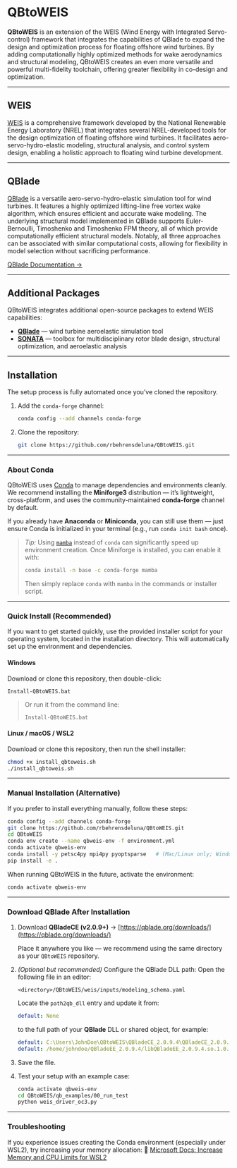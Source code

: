 # **QBtoWEIS**

**QBtoWEIS** is an extension of the WEIS (Wind Energy with Integrated Servo-control) framework that integrates the capabilities of QBlade to expand the design and optimization process for floating offshore wind turbines. By adding computationally highly optimized methods for wake aerodynamics and structural modeling, QBtoWEIS creates an even more versatile and powerful multi-fidelity toolchain, offering greater flexibility in co-design and optimization.

---

## **WEIS**

[WEIS](https://github.com/WISDEM/WEIS) is a comprehensive framework developed by the National Renewable Energy Laboratory (NREL) that integrates several NREL-developed tools for the design optimization of floating offshore wind turbines. It facilitates aero-servo-hydro-elastic modeling, structural analysis, and control system design, enabling a holistic approach to floating wind turbine development.

---

## **QBlade**

[QBlade](https://qblade.org/) is a versatile aero-servo-hydro-elastic simulation tool for wind turbines. It features a highly optimized lifting-line free vortex wake algorithm, which ensures efficient and accurate wake modeling. The underlying structural model implemented in QBlade supports Euler-Bernoulli, Timoshenko and Timoshenko FPM theory, all of which provide computationally efficient structural models. Notably, all three approaches can be associated with similar computational costs, allowing for flexibility in model selection without sacrificing performance.

[QBlade Documentation →](https://docs.qblade.org/)

---

## **Additional Packages**

QBtoWEIS integrates additional open-source packages to extend WEIS capabilities:

* [**QBlade**](https://qblade.org/) — wind turbine aeroelastic simulation tool
* [**SONATA**](https://github.com/ptrbortolotti/SONATA) — toolbox for multidisciplinary rotor blade design, structural optimization, and aeroelastic analysis

---

## **Installation**

The setup process is fully automated once you’ve cloned the repository.

1. Add the `conda-forge` channel:

   ```bash
   conda config --add channels conda-forge
   ```

2. Clone the repository:

   ```bash
   git clone https://github.com/rbehrensdeluna/QBtoWEIS.git
   ```

---

### **About Conda**

QBtoWEIS uses [Conda](https://github.com/conda-forge/miniforge) to manage dependencies and environments cleanly.
We recommend installing the **Miniforge3** distribution — it’s lightweight, cross-platform, and uses the community-maintained **conda-forge** channel by default.

If you already have **Anaconda** or **Miniconda**, you can still use them — just ensure Conda is initialized in your terminal (e.g., run `conda init bash` once).

> *Tip:* Using [`mamba`](https://github.com/mamba-org/mamba) instead of `conda` can significantly speed up environment creation.
> Once Miniforge is installed, you can enable it with:
>
> ```bash
> conda install -n base -c conda-forge mamba
> ```
>
> Then simply replace `conda` with `mamba` in the commands or installer script.

---

### **Quick Install (Recommended)**

If you want to get started quickly, use the provided installer script for your operating system, located in the installation directory.
This will automatically set up the environment and dependencies.

#### **Windows**

Download or clone this repository, then double-click:

```
Install-QBtoWEIS.bat
```

> Or run it from the command line:
>
> ```cmd
> Install-QBtoWEIS.bat
> ```

#### **Linux / macOS / WSL2**

Download or clone this repository, then run the shell installer:

```bash
chmod +x install_qbtoweis.sh
./install_qbtoweis.sh
```

---

### **Manual Installation (Alternative)**

If you prefer to install everything manually, follow these steps:

```bash
conda config --add channels conda-forge
git clone https://github.com/rbehrensdeluna/QBtoWEIS.git
cd QBtoWEIS
conda env create --name qbweis-env -f environment.yml
conda activate qbweis-env
conda install -y petsc4py mpi4py pyoptsparse   # (Mac/Linux only; Windows users may need manual mpi4py install)
pip install -e .
```

When running QBtoWEIS in the future, activate the environment:

```bash
conda activate qbweis-env
```

---

### **Download QBlade After Installation**

1. Download **QBladeCE (v2.0.9+)**
   → [https://qblade.org/downloads/](https://qblade.org/downloads/)

   Place it anywhere you like — we recommend using the same directory as your `QBtoWEIS` repository.

2. *(Optional but recommended)* Configure the QBlade DLL path:
   Open the following file in an editor:

   ```
   <directory>/QBtoWEIS/weis/inputs/modeling_schema.yaml
   ```

   Locate the `path2qb_dll` entry and update it from:

   ```yaml
   default: None
   ```

   to the full path of your **QBlade** DLL or shared object, for example:

   ```yaml
   default: C:\Users\JohnDoe\QBtoWEIS\QBladeCE_2.0.9.4\QBladeCE_2.0.9.4.dll # Windows
   default: /home/johndoe/QBladeEE_2.0.9.4/libQBladeEE_2.0.9.4.so.1.0.0 # Unix
   ```

3. Save the file.

4. Test your setup with an example case:

   ```bash
   conda activate qbweis-env
   cd QBtoWEIS/qb_examples/00_run_test
   python weis_driver_oc3.py
   ```

---

### **Troubleshooting**

If you experience issues creating the Conda environment (especially under WSL2), try increasing your memory allocation:
🔗 [Microsoft Docs: Increase Memory and CPU Limits for WSL2](https://learn.microsoft.com/en-us/answers/questions/1296124/how-to-increase-memory-and-cpu-limits-for-wsl2-win)




